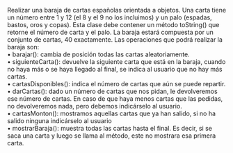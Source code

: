 Realizar una baraja de cartas españolas orientada a objetos. Una carta tiene un número entre 1
y 12 (el 8 y el 9 no los incluimos) y un palo (espadas, bastos, oros y copas). Esta clase debe
contener un método toString() que retorne el número de carta y el palo. La baraja estará
compuesta por un conjunto de cartas, 40 exactamente.
Las operaciones que podrá realizar la baraja son:
<br>
• barajar(): cambia de posición todas las cartas aleatoriamente.
<br>
• siguienteCarta(): devuelve la siguiente carta que está en la baraja, cuando no haya más o
se haya llegado al final, se indica al usuario que no hay más cartas.
<br>
• cartasDisponibles(): indica el número de cartas que aún se puede repartir.
<br>
• darCartas(): dado un número de cartas que nos pidan, le devolveremos ese número de
cartas. En caso de que haya menos cartas que las pedidas, no devolveremos nada, pero
debemos indicárselo al usuario.
<br>
• cartasMonton(): mostramos aquellas cartas que ya han salido, si no ha salido ninguna
indicárselo al usuario
<br>
• mostrarBaraja(): muestra todas las cartas hasta el final. Es decir, si se saca una carta y
luego se llama al método, este no mostrara esa primera carta.
